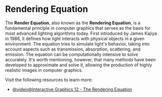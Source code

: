 # Rendering Equation

The **Render Equation**, also known as the **Rendering Equation**, is a fundamental principle in computer graphics that serves as the basis for most advanced lighting algorithms today. First introduced by James Kajiya in 1986, it defines how light interacts with physical objects in a given environment. The equation tries to simulate light's behavior, taking into account aspects such as transmission, absorption, scattering, and emission. The equation can be computationally intensive to solve accurately. It's worth mentioning, however, that many methods have been developed to approximate and solve it, allowing the production of highly realistic images in computer graphics.

Visit the following resources to learn more:

- [@video@Interactive Graphics 12 - The Rendering Equation](https://www.youtube.com/watch?v=wawf7Am6xy0)